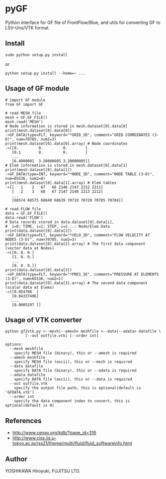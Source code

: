 # pyGF
Python interface for GF file of FrontFlow/Blue,
and utils for converting GF to LSV-Uns/VTK format.

## Install
  ```
  sudo python setup.py install
  ```
or
  ```
  python setup.py install --home=~ ...
  ```

## Usage of GF module
```
# import GF module
from GF import GF

# read MESH file
mesh = GF.GF_FILE()
mesh.read('MESH')
# Node information is stored in mesh.dataset[0].data[0]
print(mesh.dataset[0].data[0])
->GF_DATA(type=FLT, keyword="*GRID_3D", comment="GRID COORDINATES (3-D)", num=70785, num2=3)
print(mesh.dataset[0].data[0].array) # Node coordinates
->[[0.         0.         0.        ]
   [0.1        0.         0.        ]
   ...
   [6.4000001  3.20000005 3.20000005]]
# Elem information is stored in mesh.dataset[0].data[1]
print(mesh.dataset[0].data[1])
->GF_DATA(type=INT, keyword="*NODE_3D", comment="NODE TABLE (3-D)", num=65536, num2=8)
print(mesh.dataset[0].data[1].array) # Elem tables
->[[   1    2   67   66 2146 2147 2212 2211]
   [   2    3   68   67 2147 2148 2213 2212]
   ...
   [68574 68575 68640 68639 70719 70720 70785 70784]]

# read FLOW file
data = GF.GF_FILE()
data.read('FLOW')
# Data records stored in data.dataset[0].data[i],
#  i=0: TIME, i=1: STEP, i=2...: Node/Elem Data
print(data.dataset[0].data[2])
->GF_DATA(type=FLT, keyword="*VELO_3D", comment="FLOW VELOCITY AT NODES (3-D)", num=70785, num2=3)
print(data.dataset[0].data[2].array) # The first data component (vector data at Nodes)
->[[0. 0. 0.]
   [1. 0. 0.]
   ...
   [0. 0. 0.]]
print(data.dataset[0].data[3])
->GF_DATA(type=FLT, keyword="*PRES_3E", comment="PRESSURE AT ELEMENTS (3-D)", num=65536, num2=1)
print(data.dataset[0].data[3].array) # The second data component (scalar data at Elems)
->[[0.054708  ]
   [0.04337496]
   ...
   [0.0005297 ]]
```

## Usage of VTK converter
```
python gf2vtk.py <--mesh|--amesh> meshfile <--data|--adata> datafile \
         [--out outfile.vtk] [--order int]

options:
  --mesh meshfile
    specify MESH file (binary), this or --amesh is required
  --amesh meshfile
    specify MESH file (ascii), this or --mesh is required
  --data datafile
    specify DATA file (binary), this or --adata is required
  --adata datafile
    specify DATA file (ascii), this or --data is required
  --out outfile.vtk
    specify the output file path, this is optional(default is 'GFDATA.vtk')
  --order int
    specify the data component index to convert, this is optional(default is 0)
```

## References
 * <http://www.cenav.org/kdb/?page_id=316>
 * <http://www.ciss.iis.u-tokyo.ac.jp/rss21/theme/multi/fluid/fluid_softwareinfo.html>

## Author
  YOSHIKAWA Hiroyuki, FUJITSU LTD.
